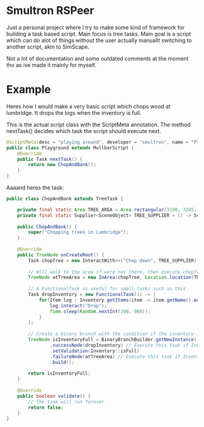 # Smultron RSPeer

Just a personal project where I try to make some kind of framework for building a task based script. Main focus is tree tasks. Main goal is a script which can do alot of things without the user actually manuallt switching to another script, akin to SimScape. 

Not a lot of documentation and some outdated comments at the moment tho as ive made it mainly for myself.

# Example
Heres how I would make a very basic script which chops wood at lumbridge. It drops the logs when the inventory is full.

This is the actual script class with the ScriptMeta annotation.
The method nextTask() decides which task the script should execute next.

```java
@ScriptMeta(desc = "playing around", developer = "smultron", name = "Playground")
public class Playground extends MullbarScript {
    @Override
    public Task nextTask() {
        return new ChopAndBank();
    }
}
```

Aaaand heres the task:
```java
public class ChopAndBank extends TreeTask {

    private final static Area TREE_AREA = Area.rectangular(3198, 3245, 3205, 3238);
    private final static Supplier<SceneObject> TREE_SUPPLIER = () -> SceneObjects.getNearest("Tree");
    
    public ChopAndBank() {
        super("Chopping trees in Lumbridge");
    }
    
    @Override
    public TreeNode onCreateRoot() {
        Task chopTree = new InteractWith<>("Chop down", TREE_SUPPLIER);
       
        // Will walk to the area if were not there, then execute chopTree. 
        TreeNode atTreeArea = new InArea(chopTree, Location.location(TREE_AREA, "the tree area"), 5);
        
        // A FunctionalTask is useful for small tasks such as this
        Task dropInventory = new FunctionalTask(() -> {
            for(Item log : Inventory.getItems(item -> item.getName().equals("Logs"))){
                log.interact("Drop");
                Time.sleep(Random.nextInt(200, 900));
            }
        };
    
        // Create a binary branch with the condition if the inventory is full
        TreeNode isInventoryFull = BinaryBranchBuilder.getNewInstance()
                .successNode(dropInventory) // Execute this task if Inventory::isFull returns true
                .setValidation(Inventory::isFull)
                .failureNode(atTreeArea) // Execute this task if Inventory::isFull returns false
                .build();
        
        return isInventoryFull;
    }
    
    @Override
    public boolean validate() {
        // The task will run forever
        return false;
    }
}
````
